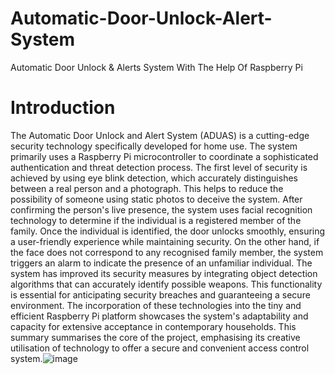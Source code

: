 # Automatic-Door-Unlock-Alert-System
Automatic Door Unlock &amp; Alerts System With The Help Of Raspberry Pi
# Introduction
The Automatic Door Unlock and Alert System (ADUAS) is a cutting-edge security technology specifically developed for home use. The system primarily uses a Raspberry Pi microcontroller to coordinate a sophisticated authentication and threat detection process. The first level of security is achieved by using eye blink detection, which accurately distinguishes between a real person and a photograph. This helps to reduce the possibility of someone using static photos to deceive the system. After confirming the person's live presence, the system uses facial recognition technology to determine if the individual is a registered member of the family. Once the individual is identified, the door unlocks smoothly, ensuring a user-friendly experience while maintaining security. On the other hand, if the face does not correspond to any recognised family member, the system triggers an alarm to indicate the presence of an unfamiliar individual. The system has improved its security measures by integrating object detection algorithms that can accurately identify possible weapons. This functionality is essential for anticipating security breaches and guaranteeing a secure environment. The incorporation of these technologies into the tiny and efficient Raspberry Pi platform showcases the system's adaptability and capacity for extensive acceptance in contemporary households. This summary summarises the core of the project, emphasising its creative utilisation of technology to offer a secure and convenient access control system.![image](https://github.com/bhattieysa/Automatic-Door-Unlock-Alert-System/assets/89656526/b2cc08ea-0345-412f-b50d-45a5a8b738ee)


